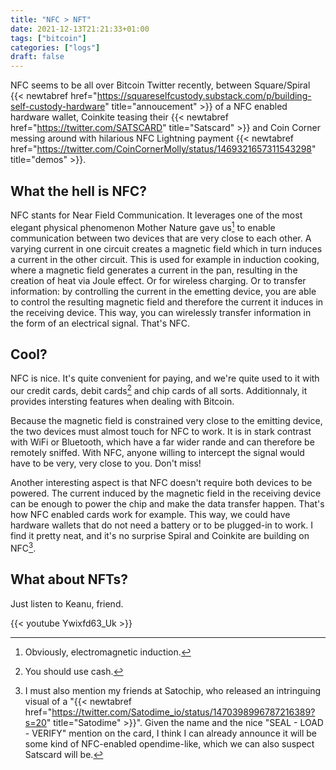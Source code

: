 ```yaml
---
title: "NFC > NFT"
date: 2021-12-13T21:21:33+01:00
tags: ["bitcoin"]
categories: ["logs"]
draft: false
---
```


NFC seems to be all over Bitcoin Twitter recently, between Square/Spiral {{< newtabref href="https://squareselfcustody.substack.com/p/building-self-custody-hardware" title="annoucement" >}} of a NFC enabled hardware wallet, Coinkite teasing their {{< newtabref href="https://twitter.com/SATSCARD" title="Satscard" >}} and Coin Corner messing around with hilarious NFC Lightning payment {{< newtabref href="https://twitter.com/CoinCornerMolly/status/1469321657311543298" title="demos" >}}.

## What the hell is NFC?

NFC stants for Near Field Communication. It leverages one of the most elegant physical phenomenon Mother Nature gave us[^1] to enable communication between two devices that are very close to each other. A varying current in one circuit creates a magnetic field which in turn induces a current in the other circuit. This is used for example in induction cooking, where a magnetic field generates a current in the pan, resulting in the creation of heat via Joule effect. Or for wireless charging. Or to transfer information: by controlling the current in the emetting device, you are able to control the resulting magnetic field and therefore the current it induces in the receiving device. This way, you can wirelessly transfer information in the form of an electrical signal. That's NFC.

## Cool?

NFC is nice. It's quite convenient for paying, and we're quite used to it with our credit cards, debit cards[^2] and chip cards of all sorts. Additionnaly, it provides intersting features when dealing with Bitcoin.

Because the magnetic field is constrained very close to the emitting device, the two devices must almost touch for NFC to work. It is in stark contrast with WiFi or Bluetooth, which have a far wider rande and can therefore be remotely sniffed. With NFC, anyone willing to intercept the signal would have to be very, very close to you. Don't miss!

Another interesting aspect is that NFC doesn't require both devices to be powered. The current induced by the magnetic field in the receiving device can be enough to power the chip and make the data transfer happen. That's how NFC enabled cards work for example. This way, we could have hardware wallets that do not need a battery or to be plugged-in to work. I find it pretty neat, and it's no surprise Spiral and Coinkite are building on NFC[^3].

## What about NFTs?

Just listen to Keanu, friend.

{{< youtube Ywixfd63_Uk >}}


[^1]: Obviously, electromagnetic induction.

[^2]: You should use cash.

[^3]: I must also mention my friends at Satochip, who released an intringuing visual of a "{{< newtabref href="https://twitter.com/Satodime_io/status/1470398996787216389?s=20" title="Satodime" >}}". Given the name and the nice "SEAL - LOAD - VERIFY" mention on the card, I think I can already announce it will be some kind of NFC-enabled opendime-like, which we can also suspect Satscard will be.